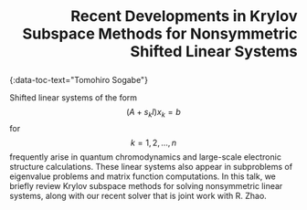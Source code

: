 <h3 style="text-align: right;font-size:26px !important;">Recent Developments in Krylov Subspace Methods for Nonsymmetric Shifted Linear Systems</h3>
{:data-toc-text="Tomohiro Sogabe"}

Shifted linear systems of the form $$(A+ s_{k} I)x_{k}=b$$ for $$k=1,2,\dots, n$$ 
frequently arise in quantum chromodynamics and  large-scale electronic
structure calculations. These linear systems also appear in  subproblems of 
eigenvalue problems and matrix function computations.
In this talk, we briefly review Krylov subspace methods for solving 
nonsymmetric linear systems, along with our recent solver that  is joint work 
with R. Zhao.
